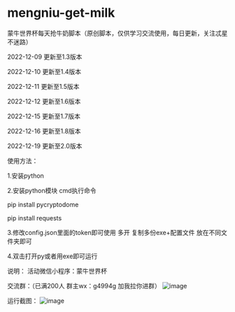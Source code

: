 # mengniu-get-milk
蒙牛世界杯每天抢牛奶脚本（原创脚本，仅供学习交流使用，每日更新，关注忒星不迷路）

2022-12-09 更新至1.3版本

2022-12-10 更新至1.4版本

2022-12-11 更新至1.5版本

2022-12-12 更新至1.6版本

2022-12-15 更新至1.7版本

2022-12-16 更新至1.8版本

2022-12-19 更新至2.0版本

使用方法：

1.安装python

2.安装python模块 cmd执行命令

pip install pycryptodome

pip install requests

3.修改config.json里面的token即可使用 多开 复制多份exe+配置文件 放在不同文件夹即可

4.双击打开py或者用exe即可运行

说明：
活动微信小程序：蒙牛世界杯


交流群：（已满200人 群主wx：g4994g 加我拉你进群）
![image](https://user-images.githubusercontent.com/49848349/206616062-426f6747-58da-43da-82a3-e676fbf6f436.png)

运行截图：
![image](https://user-images.githubusercontent.com/49848349/206611043-edf5854f-488c-43ff-821a-a74d1d266774.png)

